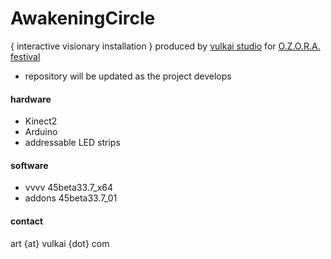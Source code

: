 # AwakeningCircle

{ interactive visionary installation } produced by [vulkai studio](http://www.vulkai.com) for [O.Z.O.R.A. festival](http://www.ozorafestival.eu)
* repository will be updated as the project develops

#### hardware
* Kinect2
* Arduino 
* addressable LED strips

#### software
* vvvv 45beta33.7_x64
* addons 45beta33.7_01

#### contact
art {at} vulkai {dot} com
